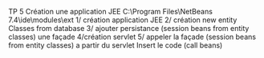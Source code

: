 TP 5 
Création une application JEE
C:\Program Files\NetBeans 7.4\ide\modules\ext
1/ création application JEE
2/ création new entity Classes from database
3/ ajouter persistance (session beans from entity classes) une façade
4/création servlet
5/ appeler la façade (session beans from entity classes) a partir du servlet
Insert le code (call beans)
